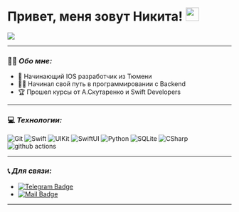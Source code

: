 # Привет, меня зовут Никита! <img src="https://media.giphy.com/media/3o7TKMt1VVNkHV2PaE/giphy.gif" width="30px">

<img src="https://media.giphy.com/media/qgQUggAC3Pfv687qPC/giphy.gif">

---

### :man_technologist: *Обо мне:*

- 🛫 Начинающий IOS разработчик из Тюмени
- 🏋️‍♂️ Начинал свой путь в программировании с Backend
- 🏆 Прошел курсы от А.Скутаренко и Swift Developers

---

### 💻 *Технологии:*

<p>
  <img alt="Git" src="https://img.shields.io/badge/-Git-45b8d8?style=Git-square&logo=react&logoColor=white" />
  <img alt="Swift" src="https://img.shields.io/badge/-Swift-FF8C00?style=Swift-square&logo=Swift&logoColor=white" /> 
  <img alt="UIKit" src="https://img.shields.io/badge/-UIKit-FFFFFF?style=UIKit-square&logo=UIKit&logoColor=4169E1" />
  <img alt="SwiftUI" src="https://img.shields.io/badge/-SwiftUI-4169E1?style=flat-square&logo=SwiftUI&logoColor=white" />
  <img alt="Python" src="https://img.shields.io/badge/-Python-FFFFFF?style=Python-square&logo=Python&logoColor=4169E1" />
  <img alt="SQLite" src="https://img.shields.io/badge/-SQLite-00BFFF?style=SQLite-square&logo=SQLite&logoColor=white" />
  <img alt="CSharp" src="https://img.shields.io/badge/-CSharp-6A5ACD?style=CSharp-square&logo=CSharp&logoColor=white" />
  <img alt="github actions" src="https://img.shields.io/badge/-Github_Actions-2088FF?style=flat-square&logo=github-actions&logoColor=white" />
</p>


---

### 📞 *Для связи:*

- [![Telegram Badge](https://img.shields.io/badge/-Telegram-blue?style=flat&logo=Telegram&logoColor=white)](https://t.me/nik_repin) 
- [![Mail Badge](https://img.shields.io/badge/-Mail-red?style=flat&logo=Mail&logoColor=white)](mailto:nik.repin.86@yandex.ru)

---

